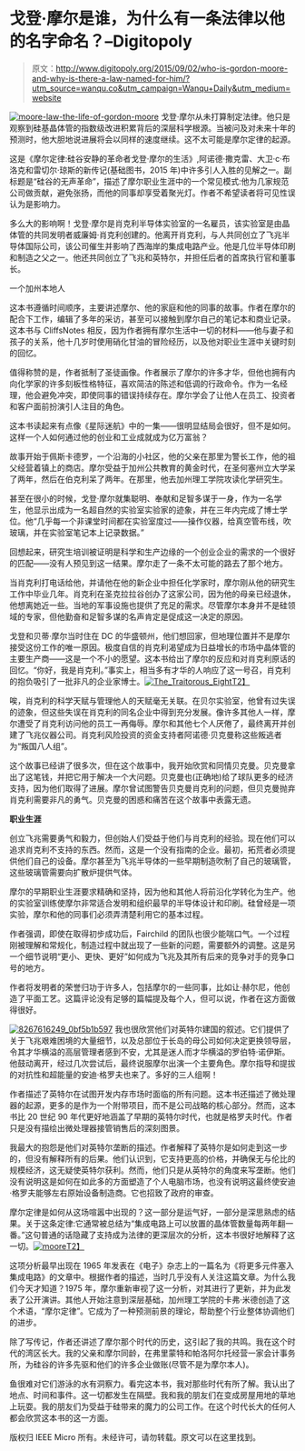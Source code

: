 # 戈登·摩尔是谁，为什么有一条法律以他的名字命名？–Digitopoly

> 原文：<http://www.digitopoly.org/2015/09/02/who-is-gordon-moore-and-why-is-there-a-law-named-for-him/?utm_source=wanqu.co&utm_campaign=Wanqu+Daily&utm_medium=website>

[![moore-law-the-life-of-gordon-moore](img/08664fcbbbb2731584e2ece1d1addb37.png)](https://digitopoly.files.wordpress.com/2015/09/moore-law-the-life-of-gordon-moore.jpg) 戈登·摩尔从未打算制定法律。他只是观察到硅基晶体管的指数级改进积累背后的深层科学根源。当被问及对未来十年的预测时，他大胆地说进展将会以同样的速度继续。这不太可能是摩尔定律的起源。

这是《摩尔定律:硅谷安静的革命者戈登·摩尔的生活》,阿诺德·撒克雷、大卫·c·布洛克和雷切尔·琼斯的新传记(基础图书，2015 年)中许多引人入胜的见解之一。副标题是“硅谷的无声革命”，描述了摩尔职业生涯中的一个常见模式:他为几家规范公司做贡献，避免张扬，而他的同事却享受着聚光灯。作者不希望读者将可见性误认为是影响力。

多么大的影响啊！戈登·摩尔是肖克利半导体实验室的一名雇员，该实验室是由晶体管的共同发明者威廉姆·肖克利创建的。他离开肖克利，与人共同创立了飞兆半导体国际公司，该公司催生并影响了西海岸的集成电路产业。他是几位半导体印刷和制造之父之一。他还共同创立了飞兆和英特尔，并担任后者的首席执行官和董事长。

一个加州本地人

这本书遵循时间顺序，主要讲述摩尔、他的家庭和他的同事的故事。作者在摩尔的配合下工作，编辑了多年的采访，甚至可以接触到摩尔自己的笔记本和商业记录。这本书与 CliffsNotes 相反，因为作者拥有摩尔生活中一切的材料——他与妻子和孩子的关系，他十几岁时使用硝化甘油的冒险经历，以及他对职业生涯中关键时刻的回忆。

值得称赞的是，作者抵制了圣徒画像。作者展示了摩尔的许多才华，但他也拥有内向化学家的许多刻板性格特征，喜欢简洁的陈述和低调的行政命令。作为一名经理，他会避免冲突，即使同事的错误持续存在。摩尔学会了让他人在员工、投资者和客户面前扮演引人注目的角色。

这本书读起来有点像《星际迷航》中的一集——很明显结局会很好，但不是如何。这样一个人如何通过他的创业和工业成就成为亿万富翁？

故事开始于佩斯卡德罗，一个沿海的小社区，他的父亲在那里为警长工作，他的祖父经营着镇上的商店。摩尔受益于加州公共教育的黄金时代，在圣何塞州立大学呆了两年，然后在伯克利呆了两年。在那里，他去加州理工学院攻读化学研究生。

甚至在很小的时候，戈登·摩尔就集聪明、奉献和足智多谋于一身，作为一名学生，他显示出成为一名超自然的实验室实验家的迹象，并在三年内完成了博士学位。他“几乎每一个非课堂时间都在实验室度过——操作仪器，给真空管布线，吹玻璃，并在实验室笔记本上记录数据。”

回想起来，研究生培训被证明是科学和生产边缘的一个创业企业的需求的一个很好的匹配——没有人预见到这一结果。摩尔走了一条不太可能的路去了那个地方。

当肖克利打电话给他，并请他在他的新企业中担任化学家时，摩尔刚从他的研究生工作中毕业几年。肖克利在圣克拉拉谷创办了这家公司，因为他的母亲已经退休，他想离她近一些。当地的军事设施也提供了充足的需求。尽管摩尔本身并不是硅领域的专家，但他勤奋和足智多谋的名声肯定是促成这一决定的原因。

戈登和贝蒂·摩尔当时住在 DC 的华盛顿州，他们想回家，但地理位置并不是摩尔接受这份工作的唯一原因。极度自信的肖克利渴望成为日益增长的市场中晶体管的主要生产商——这是一个不小的愿望。这本书给出了摩尔的反应和对肖克利原话的回忆。“你好，我是肖克利。”事实上，相当多有才华的人响应了这一号召，肖克利的抱负吸引了一批非凡的企业家博士。[![The_Traitorous_Eight](img/9757844f8a0609e9b7ec8105175015b6.png)T2】](https://digitopoly.files.wordpress.com/2015/09/the_traitorous_eight.jpg)

唉，肖克利的科学天赋与管理他人的天赋毫无关联。在贝尔实验室，他曾有过失误的迹象，但这些失误在肖克利的同名企业中得到充分发展。像许多其他人一样，摩尔遭受了肖克利访问他的员工一再侮辱。摩尔和其他七个人厌倦了，最终离开并创建了飞兆仪器公司。肖克利风险投资的资金支持者阿诺德·贝克曼称这些叛逃者为“叛国八人组”。

这个故事已经讲了很多次，但在这个故事中，我开始欣赏和同情贝克曼。贝克曼拿出了这笔钱，并把它用于解决一个大问题。贝克曼也(正确地)给了球队更多的经济支持，因为他们取得了进展。摩尔曾试图警告贝克曼肖克利的问题，但贝克曼抛弃肖克利需要非凡的勇气。贝克曼的困惑和痛苦在这个故事中表露无遗。

**职业生涯**

创立飞兆需要勇气和毅力，但创始人们受益于他们与肖克利的经验。现在他们可以追求肖克利不支持的东西。然而，这是一个没有指南的企业。最初，拓荒者必须提供他们自己的设备。摩尔甚至为飞兆半导体的一些早期制造吹制了自己的玻璃管，这些玻璃管需要向扩散炉提供气体。

摩尔的早期职业生涯要求精确和坚持，因为他和其他人将前沿化学转化为生产。他的实验室训练使摩尔非常适合发明和组织最早的半导体设计和印刷。硅曾经是一项实验，摩尔和他的同事们必须弄清楚利用它的基本过程。

作者强调，即使在取得初步成功后，Fairchild 的团队也很少能喘口气。一个过程刚被理解和常规化，制造过程中就出现了一些新的问题，需要额外的调整。这是另一个细节说明“更小、更快、更好”如何成为飞兆及其所有后来的竞争对手的竞争口号的地方。

作者将发明者的荣誉归功于许多人，包括摩尔的一些同事，比如让·赫尔尼，他创造了平面工艺。这篇评论没有足够的篇幅提及每个人，但可以说，作者在这方面做得很好。

[![8267616249_0bf5b1b597](img/b45f81d14936c3e0d4ceb3c9f8724933.png)](http://www.digitopoly.org/wp-content/uploads/2015/09/8267616249_0bf5b1b597.jpg) 我也很欣赏他们对英特尔建国的叙述。它们提供了关于飞兆艰难困境的大量细节，以及总部位于长岛的母公司如何决定更换领导层，令其才华横溢的高层管理者感到不安，尤其是迷人而才华横溢的罗伯特·诺伊斯。他鼓动离开，经过几次尝试后，最终说服摩尔出演一个主要角色。摩尔指导和提拔的对抗性和超能量的安迪·格罗夫也来了。多好的三人组啊！

作者描述了英特尔在试图开发内存市场时面临的所有问题。这本书还描述了微处理器的起源，更多的是作为一个附带项目，而不是公司战略的核心部分。然而，这本书比 20 世纪 90 年代更好地涵盖了早期的英特尔时代，也就是格罗夫时代。作者只是没有描绘出微处理器接管销售后的深刻图景。

我最大的抱怨是他们对英特尔垄断的描述。作者解释了英特尔是如何走到这一步的，但没有解释所有的后果。他们认识到，它支持更高的价格，并确保无与伦比的规模经济，这无疑使英特尔获利。然而，他们只是从英特尔的角度来写垄断。他们没有说明这是如何在如此多的方面塑造了个人电脑市场，也没有说明这最终使安迪·格罗夫能够左右原始设备制造商。它也招致了政府的审查。

摩尔定律是如何从这场喧嚣中出现的？这一部分是运气好，一部分是深思熟虑的结果。关于这条定律:它通常被总结为“集成电路上可以放置的晶体管数量每两年翻一番。”这句普通的话隐藏了支持成为法律的更深层次的分析，这本书很好地解释了这一切。[![moore](img/e7cf9550ad88a577fb9eeb23d729bd6a.png)T2】](https://digitopoly.files.wordpress.com/2015/09/moore.jpg)

这项分析最早出现在 1965 年发表在《电子》杂志上的一篇名为《将更多元件塞入集成电路》的文章中。根据作者的描述，当时几乎没有人关注这篇文章。为什么我们今天才知道？1975 年，摩尔重新审视了这一分析，对其进行了更新，并为此发表了公开演讲。其他人开始注意到深层基础，加州理工学院的卡弗·米德创造了这个术语，“摩尔定律”。它成为了一种预测前景的理论，帮助整个行业整体协调他们的进步。

除了写传记，作者还讲述了摩尔那个时代的历史，这引起了我的共鸣。我在这个时代的湾区长大。我的父亲和摩尔同龄，在弗里蒙特和帕洛阿尔托经营一家会计事务所，为硅谷的许多先驱和他们的许多企业做账(尽管不是为摩尔本人)。

鱼很难对它们游泳的水有洞察力。看完这本书，我对那些时代有所了解。我认出了地点、时间和事件。这一切都发生在隔壁。我和我的朋友们在变成房屋用地的草地上玩耍。我的朋友们为受益于硅带来的魔力的公司工作。在这个时代长大的任何人都会欣赏这本书的这一方面。

版权归 IEEE Micro 所有。未经许可，请勿转载。原文可以在这里找到。